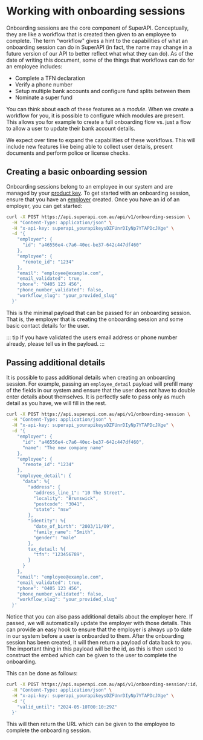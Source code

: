 # Working with onboarding sessions

Onboarding sessions are the core component of SuperAPI. Conceptually, they are like a workflow that is created then given to an employee to complete. The term "workflow" gives a hint to the capabilities of what an onboarding session can do in SuperAPI (in fact, the name may change in a future version of our API to better reflect what what they can do). As of the date of writing this document, some of the things that workflows can do for an employee includes:

- Complete a TFN declaration
- Verify a phone number
- Setup multiple bank accounts and configure fund splits between them
- Nominate a super fund

You can think about each of these features as a _module_. When we create a workflow for you, it is possible to configure which modules are present. This allows you for example to create a full onboarding flow vs. just a flow to allow a user to update their bank account details.

We expect over time to expand the capabilities of these workflows. This will include new features like being able to collect user details, present documents and perform police or license checks.

## Creating a basic onboarding session

Onboarding sessions belong to an employee in our system and are managed by your [product key](/software_partners/how_to_guides/verify_my_product_api_key/index.html). To get started with an onboarding session, ensure that you have an [employer](/software_partners/how_to_guides/create_an_employer/index.html) created. Once you have an id of an employer, you can get started:

```bash
curl -X POST https://api.superapi.com.au/api/v1/onboarding-session \
  -H "Content-Type: application/json" \
  -H "x-api-key: superapi_yourapikeysDZFUnrDIyNp7YTAPDcJXge" \
  -d '{
    "employer": {
      "id": "a46556e4-c7a6-40ec-be37-642c447df460"
    },
    "employee": {
      "remote_id": "1234"
    },
    "email": "employee@example.com",
    "email_validated": true,
    "phone": "0405 123 456",
    "phone_number_validated": false,
    "workflow_slug": "your_provided_slug"
  }'
```

This is the minimal payload that can be passed for an onboarding session. That is, the employer that is creating the onboarding session and some basic contact details for the user.

::: tip
If you have validated the users email address or phone number already, please tell us in the payload.
:::

## Passing additional details

It is possible to pass additional details when creating an onboarding session. For example, passing an `employee_detail` payload will prefill many of the fields in our system and ensure that the user does not have to double enter details about themselves. It is perfectly safe to pass only as much detail as you have, we will fill in the rest.

```bash
curl -X POST https://api.superapi.com.au/api/v1/onboarding-session \
  -H "Content-Type: application/json" \
  -H "x-api-key: superapi_yourapikeysDZFUnrDIyNp7YTAPDcJXge" \
  -d '{
    "employer": {
      "id": "a46556e4-c7a6-40ec-be37-642c447df460",
      "name": "The new company name"
    },
    "employee": {
      "remote_id": "1234"
    },
    "employee_detail": {
      "data": %{
        "address": {
          "address_line_1": "10 The Street",
          "locality": "Brunswick",
          "postcode": "3041",
          "state": "nsw"
        },
        "identity": %{
          "date_of_birth": "2003/11/09",
          "family_name": "Smith",
          "gender": "male"
        },
        tax_detail: %{
          "tfn": "123456789",
        }
      }
    },
    "email": "employee@example.com",
    "email_validated": true,
    "phone": "0405 123 456",
    "phone_number_validated": false,
    "workflow_slug": "your_provided_slug"
  }'
```

Notice that you can also pass additional details about the employer here. If passed, we will automatically update the employer with those details. This can provide an easy hook to ensure that the employer is always up to date in our system before a user is onboarded to them. After the onboarding session has been created, it will then return a payload of data back to you. The important thing in this payload will be the id, as this is then used to construct the embed which can be given to the user to complete the onboarding.

This can be done as follows:

```bash
curl -X POST https://api.superapi.com.au/api/v1/onboarding-session/:id/generate-embed-url \
  -H "Content-Type: application/json" \
  -H "x-api-key: superapi_yourapikeysDZFUnrDIyNp7YTAPDcJXge" \
  -d '{
    "valid_until": "2024-05-10T00:10:29Z"
  }'
```

This will then return the URL which can be given to the employee to complete the onboarding session.
